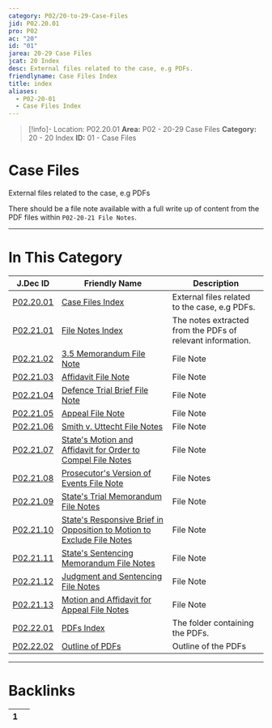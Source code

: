 ```yaml
---
category: P02/20-to-29-Case-Files
jid: P02.20.01
pro: P02
ac: "20"
id: "01"
jarea: 20-29 Case Files
jcat: 20 Index
desc: External files related to the case, e.g PDFs.
friendlyname: Case Files Index
title: index
aliases:
  - P02-20-01
  - Case Files Index
---
```

>[!info]- Location: P02.20.01
>**Area:** P02 - 20-29 Case Files
>**Category:** 20 - 20 Index
>**ID:** 01 - Case Files

# Case Files

External files related to the case, e.g PDFs

There should be a file note available with a full write up of content from the PDF files within `P02-20-21 File Notes`.
 


---
# In This Category

| J.Dec ID                                                                                                                                          | Friendly Name                                                                                                                                                                                                  | Description                                                |
| ------------------------------------------------------------------------------------------------------------------------------------------------- | -------------------------------------------------------------------------------------------------------------------------------------------------------------------------------------------------------------- | ---------------------------------------------------------- |
| [P02.20.01](index.md)                                                                        | [Case Files Index](index.md)                                                                                                                              | External files related to the case, e.g PDFs.              |
| [P02.21.01](./21-File-Notes/index.md)                                                          | [File Notes Index](./21-File-Notes/index.md)                                                                                                                | The notes extracted from the PDFs of relevant information. |
| [P02.21.02](./21-File-Notes/02-3_5-Memorandum.md)                                              | [3.5 Memorandum File Note](./21-File-Notes/02-3_5-Memorandum.md)                                                                                            | File Note                                                  |
| [P02.21.03](./21-File-Notes/03-Affidavit.md)                                                   | [Affidavit File Note](./21-File-Notes/03-Affidavit.md)                                                                                                      | File Note                                                  |
| [P02.21.04](./21-File-Notes/04-Defence-Trial-Brief.md)                                         | [Defence Trial Brief File Note](./21-File-Notes/04-Defence-Trial-Brief.md)                                                                                  | File Note                                                  |
| [P02.21.05](./21-File-Notes/05-Appeal.md)                                                      | [Appeal File Note](./21-File-Notes/05-Appeal.md)                                                                                                            | File Note                                                  |
| [P02.21.06](./21-File-Notes/06-Smith-v_-Uttecht.md)                                            | [Smith v. Uttecht File Notes](./21-File-Notes/06-Smith-v_-Uttecht.md)                                                                                       | File Note                                                  |
| [P02.21.07](./21-File-Notes/07-State_s-Motion-and-Affidavit-for-Order-to-Compel.md)            | [State's Motion and Affidavit for Order to Compel File Notes](./21-File-Notes/07-State_s-Motion-and-Affidavit-for-Order-to-Compel.md)                       | File Note                                                  |
| [P02.21.08](./21-File-Notes/08-Prosecutor_s-Version-of-Events.md)                              | [Prosecutor's Version of Events File Note](./21-File-Notes/08-Prosecutor_s-Version-of-Events.md)                                                            | File Notes                                                 |
| [P02.21.09](./21-File-Notes/09-State_s-Trial-Memorandum.md)                                    | [State's Trial Memorandum File Notes](./21-File-Notes/09-State_s-Trial-Memorandum.md)                                                                       | File Note                                                  |
| [P02.21.10](./21-File-Notes/10-State_s-Responsive-Brief-in-Opposition-to-Motion-to-Exclude.md) | [State's Responsive Brief in Opposition to Motion to Exclude File Notes](./21-File-Notes/10-State_s-Responsive-Brief-in-Opposition-to-Motion-to-Exclude.md) | File Note                                                  |
| [P02.21.11](./21-File-Notes/11-State_s-Sentencing-Memorandum.md)                               | [State's Sentencing Memorandum File Notes](./21-File-Notes/11-State_s-Sentencing-Memorandum.md)                                                             | File Note                                                  |
| [P02.21.12](./21-File-Notes/12-Judgment-and-Sentencing.md)                                     | [Judgment and Sentencing File Notes](./21-File-Notes/12-Judgment-and-Sentencing.md)                                                                         | File Note                                                  |
| [P02.21.13](./21-File-Notes/13-Motion-and-Affidavit-for-Appeal.md)                             | [Motion and Affidavit for Appeal File Notes](./21-File-Notes/13-Motion-and-Affidavit-for-Appeal.md)                                                         | File Note                                                  |
| [P02.22.01](./22-PDFs/index.md)                                                                | [PDFs Index](./22-PDFs/index.md)                                                                                                                            | The folder containing the PDFs.                            |
| [P02.22.02](./22-PDFs/02-Outline.md)                                                           | [Outline of PDFs](./22-PDFs/02-Outline.md)                                                                                                                  | Outline of the PDFs                                        |


---
# Backlinks
<div><table class="dataview table-view-table"><thead class="table-view-thead"><tr class="table-view-tr-header"><th class="table-view-th"><span></span><span class="dataview small-text">1</span></th><th class="table-view-th"><span></span></th></tr></thead><tbody class="table-view-tbody"></tbody></table></div>